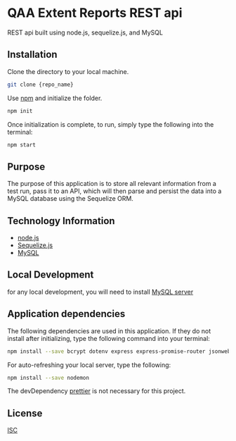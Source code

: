 # QAA Extent Reports REST api
REST api built using node.js, sequelize.js, and MySQL

## Installation
Clone the directory to your local machine.
```bash
git clone {repo_name}
```

Use [npm](https://www.npmjs.com/) and initialize the folder.
```bash
npm init
```

Once initialization is complete, to run, simply type the following into the terminal:
```bash
npm start
```

## Purpose
The purpose of this application is to store all relevant information from a test run, pass it to an API, which will then parse and persist the data into a MySQL database using the Sequelize ORM.


## Technology Information
- [node.js](https://nodejs.org/en/)
- [Sequelize.js](https://sequelize.org/)
- [MySQL](https://www.mysql.com/)


## Local Development
for any local development, you will need to install [MySQL server](https://dev.mysql.com/downloads/mysql/)


## Application dependencies
The following dependencies are used in this application. If they do not install after initializing, type the following command into your terminal:
```bash
npm install --save bcrypt dotenv express express-promise-router jsonwebtoken morgan mysql2 sequelize sequelize-cli
```

For auto-refreshing your local server, type the following:
```bash
npm install --save nodemon
```

The devDependency [prettier](https://prettier.io/) is not necessary for this project.


## License
[ISC](https://opensource.org/licenses/ISC)
